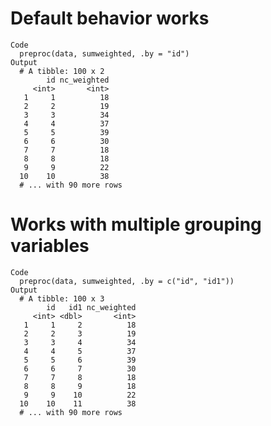 # Default behavior works

    Code
      preproc(data, sumweighted, .by = "id")
    Output
      # A tibble: 100 x 2
            id nc_weighted
         <int>       <int>
       1     1          18
       2     2          19
       3     3          34
       4     4          37
       5     5          39
       6     6          30
       7     7          18
       8     8          18
       9     9          22
      10    10          38
      # ... with 90 more rows

# Works with multiple grouping variables

    Code
      preproc(data, sumweighted, .by = c("id", "id1"))
    Output
      # A tibble: 100 x 3
            id   id1 nc_weighted
         <int> <dbl>       <int>
       1     1     2          18
       2     2     3          19
       3     3     4          34
       4     4     5          37
       5     5     6          39
       6     6     7          30
       7     7     8          18
       8     8     9          18
       9     9    10          22
      10    10    11          38
      # ... with 90 more rows


